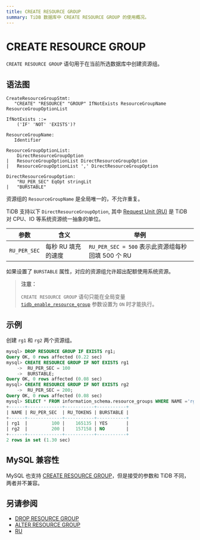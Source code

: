 ```yaml
---
title: CREATE RESOURCE GROUP
summary: TiDB 数据库中 CREATE RESOURCE GROUP 的使用概况。
---
```


# CREATE RESOURCE GROUP

`CREATE RESOURCE GROUP` 语句用于在当前所选数据库中创建资源组。

## 语法图

```ebnf+diagram
CreateResourceGroupStmt:
   "CREATE" "RESOURCE" "GROUP" IfNotExists ResourceGroupName ResourceGroupOptionList

IfNotExists ::=
    ('IF' 'NOT' 'EXISTS')?

ResourceGroupName:
   Identifier

ResourceGroupOptionList:
    DirectResourceGroupOption
|   ResourceGroupOptionList DirectResourceGroupOption
|   ResourceGroupOptionList ',' DirectResourceGroupOption

DirectResourceGroupOption:
    "RU_PER_SEC" EqOpt stringLit
|   "BURSTABLE"

```

资源组的 `ResourceGroupName` 是全局唯一的，不允许重复。

TiDB 支持以下 `DirectResourceGroupOption`, 其中 [Request Unit (RU)](/tidb-resource-control.md#什么是-request-unit-ru) 是 TiDB 对 CPU、IO 等系统资源统一抽象的单位。

| 参数            | 含义           | 举例                                   |
|---------------|--------------|--------------------------------------|
| `RU_PER_SEC`  | 每秒 RU 填充的速度 | `RU_PER_SEC = 500` 表示此资源组每秒回填 500 个 RU |

如果设置了 `BURSTABLE` 属性，对应的资源组允许超出配额使用系统资源。

> **注意：**
>
> `CREATE RESOURCE GROUP` 语句只能在全局变量 [`tidb_enable_resource_group`](/system-variables.md#tidb_enable_resource_control-从-v660-版本开始引入) 参数设置为 `ON` 时才能执行。

## 示例

创建 `rg1` 和 `rg2` 两个资源组。

```sql
mysql> DROP RESOURCE GROUP IF EXISTS rg1;
Query OK, 0 rows affected (0.22 sec)
mysql> CREATE RESOURCE GROUP IF NOT EXISTS rg1
    ->  RU_PER_SEC = 100
    ->  BURSTABLE;
Query OK, 0 rows affected (0.08 sec)
mysql> CREATE RESOURCE GROUP IF NOT EXISTS rg2
    ->  RU_PER_SEC = 200;
Query OK, 0 rows affected (0.08 sec)
mysql> SELECT * FROM information_schema.resource_groups WHERE NAME ='rg1' or NAME = 'rg2';
+------+-------------+-----------+-----------+
| NAME | RU_PER_SEC  | RU_TOKENS | BURSTABLE |
+------+-------------+-----------+-----------+
| rg1  |         100 |    165135 | YES       |
| rg2  |         200 |    157158 | NO        |
+------+-------------+-----------+-----------+
2 rows in set (1.30 sec)
```

## MySQL 兼容性

MySQL 也支持 [CREATE RESOURCE GROUP](https://dev.mysql.com/doc/refman/8.0/en/create-resource-group.html)，但是接受的参数和 TiDB 不同，两者并不兼容。

## 另请参阅

* [DROP RESOURCE GROUP](/sql-statements/sql-statement-drop-resource-group.md)
* [ALTER RESOURCE GROUP](/sql-statements/sql-statement-alter-resource-group.md)
* [RU](/tidb-resource-control.md#什么是-request-unit-ru)
